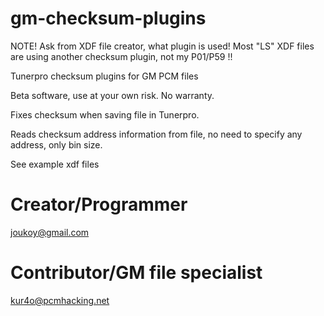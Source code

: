# gm-checksum-plugins

NOTE!
Ask from XDF file creator, what plugin is used!
Most "LS" XDF files are using another checksum plugin, not my P01/P59 !!

Tunerpro checksum plugins for GM PCM files

Beta software, use at your own risk.
No warranty.

Fixes checksum when saving file in Tunerpro.

Reads checksum address information from file, no need to specify any address, only bin size.

See example xdf files

# Creator/Programmer
joukoy@gmail.com
# Contributor/GM file specialist
kur4o@pcmhacking.net
